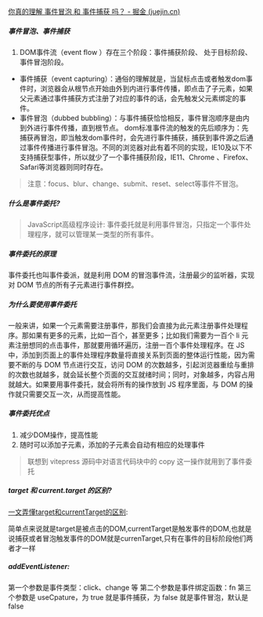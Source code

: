 [你真的理解 事件冒泡 和 事件捕获 吗？ - 掘金 (juejin.cn)](https://juejin.cn/post/6844903834075021326)

##### 事件冒泡、事件捕获

1. DOM事件流（event  flow ）存在三个阶段：事件捕获阶段、 处于目标阶段、 事件冒泡阶段。
+ 事件捕获（event  capturing）：通俗的理解就是，当鼠标点击或者触发dom事件时，浏览器会从根节点开始由外到内进行事件传播，即点击了子元素，如果父元素通过事件捕获方式注册了对应的事件的话，会先触发父元素绑定的事件。
+ 事件冒泡（dubbed  bubbling）：与事件捕获恰恰相反，事件冒泡顺序是由内到外进行事件传播，直到根节点。
dom标准事件流的触发的先后顺序为：先捕获再冒泡，即当触发dom事件时，会先进行事件捕获，捕获到事件源之后通过事件传播进行事件冒泡。不同的浏览器对此有着不同的实现，IE10及以下不支持捕获型事件，所以就少了一个事件捕获阶段，IE11、Chrome 、Firefox、Safari等浏览器则同时存在。


> 注意：focus、blur、change、submit、reset、select等事件不冒泡。


##### 什么是事件委托?
> JavaScript高级程序设计: 事件委托就是利用事件冒泡，只指定一个事件处理程序，就可以管理某一类型的所有事件。

##### 事件委托的原理

事件委托也叫事件委派，就是利用 DOM 的冒泡事件流，注册最少的监听器，实现对 DOM 节点的所有子元素进行事件群控。

##### 为什么要使用事件委托

一般来讲，如果一个元素需要注册事件，那我们会直接为此元素注册事件处理程序。那如果有更多的元素，比如一百个，甚至更多；比如我们需要为一百个 li 元素注册想同的点击事件，那就要用循环遍历，注册一百个事件处理程序。在 JS 中，添加到页面上的事件处理程序数量将直接关系到页面的整体运行性能，因为需要不断的与 DOM 节点进行交互，访问 DOM 的次数越多，引起浏览器重绘与重排的次数也就越多，就会延长整个页面的交互就绪时间；同时，对象越多，内容占用就越大。如果要用事件委托，就会将所有的操作放到 JS 程序里面，与 DOM 的操作就只需要交互一次，从而提高性能。

##### 事件委托优点
1. 减少DOM操作，提高性能
2. 随时可以添加子元素，添加的子元素会自动有相应的处理事件

> 联想到 vitepress 源码中对语言代码块中的 copy 这一操作就用到了事件委托

##### target 和 current.target 的区别?

[一文弄懂target和currentTarget的区别](https://blog.csdn.net/qq_43379916/article/details/94601043):

简单点来说就是target是被点击的DOM,currentTarget是触发事件的DOM,也就是说捕获或者冒泡触发事件的DOM就是currenTarget,只有在事件的目标阶段他们两者才一样


##### addEventListener:
第一个参数是事件类型：click、change 等
第二个参数是事件绑定函数：fn
第三个参数是 useCpature，为 true 就是事件捕获，为 false 就是事件冒泡，默认是 false
